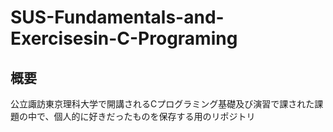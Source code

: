 # SUS-Fundamentals-and-Exercisesin-C-Programing

## 概要
公立諏訪東京理科大学で開講されるCプログラミング基礎及び演習で課された課題の中で、個人的に好きだったものを保存する用のリポジトリ
